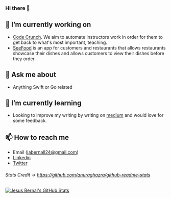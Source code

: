 ### Hi there 👋

## 🔭 I’m currently working on
- [Code Crunch](https://codecrunch.io). We aim to automate instructors work in order for them to get back to what's most important, teaching.
- [SeeFood](https://github.com/jabernall24/SeeFood) is an app for customers and restaurants that allows restaurants showcase their 
  dishes and allows customers to view their dishes before they order.

## 💬 Ask me about
- Anything Swift or Go related

## 🌱 I’m currently learning
- Looking to improve my writing by writing on [medium](https://medium.com/@jabernall24) and would love for some feedback.

## 📫 How to reach me
- Email (jabernall24@gmail.com)
- [Linkedin](https://www.linkedin.com/in/jesus-andres-bernal-lopez/)
- [Twitter](https://twitter.com/jesusabernall)


###### Stats Credit -> https://github.com/anuraghazra/github-readme-stats
[![Jesus Bernal's GitHub Stats](https://github-readme-stats.vercel.app/api?username=jabernall24&show_icons=true&theme=dark)](https://github.com/anuraghazra/github-readme-stats)

<!--
**jabernall24/jabernall24** is a ✨ _special_ ✨ repository because its `README.md` (this file) appears on your GitHub profile.

Here are some ideas to get you started:

- 🔭 I’m currently working on ...
- 🌱 I’m currently learning ...
- 👯 I’m looking to collaborate on ...
- 🤔 I’m looking for help with ...
- 💬 Ask me about ...
- 📫 How to reach me: ...
- 😄 Pronouns: ...
- ⚡ Fun fact: ...
-->
